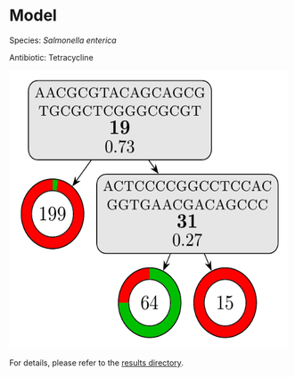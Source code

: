 
# Model

Species: *Salmonella enterica*

Antibiotic: Tetracycline

<img src="./model.png" width=500 height=500 />

For details, please refer to the [results directory](../../../../../results/cart_b/salmonella%20enterica/tetracycline/repeat_1/).

